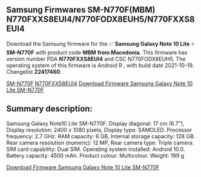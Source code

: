 <h2>Samsung Firmwares SM-N770F(MBM) N770FXXS8EUI4/N770FODX8EUH5/N770FXXS8EUI4</h2>
Download the Samsung firmware for the ✅ <strong>Samsung Galaxy Note 10 Lite </strong> ⭐ <strong>SM-N770F</strong> with product code <strong>MBM</strong> <strong> from Macedonia</strong>. This firmware has version number PDA <strong>N770FXXS8EUI4</strong> and CSC N770FODX8EUH5. The operating system of this firmware is Android R , with build date 2021-10-19. Changelist <strong>22417460</strong>.


[SM-N770F](https://samfirm.shop/samsung/model/SM-N770F)
[N770FXXS8EUI4](https://samfirm.shop/samsung/pda/N770FXXS8EUI4)
[Download Firmware Samsung Galaxy Note 10 Lite SM-N770F](https://samfirm.shop/samsung/firmware/466913)
<h2>Summary description:</h2>
<p>Samsung Galaxy Note10 Lite SM-N770F. Display diagonal: 17 cm (6.7"), Display resolution: 2400 x 1080 pixels, Display type: SAMOLED. Processor frequency: 2.7 GHz. RAM capacity: 6 GB, Internal storage capacity: 128 GB. Rear camera resolution (numeric): 12 MP, Rear camera type: Triple camera. SIM card capability: Dual SIM. Operating system installed: Android 10.0. Battery capacity: 4500 mAh. Product colour: Multicolour. Weight: 199 g</p>


[Download Firmware Samsung Galaxy Note 10 Lite SM-N770F](https://samfirm.shop/samsung/firmware/466913)

